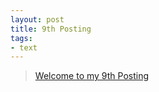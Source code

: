 ```yaml
---
layout: post
title: 9th Posting
tags: 
- text
---
```


> [Welcome to my 9th Posting](https://janghan-kor.tistory.com/77)
